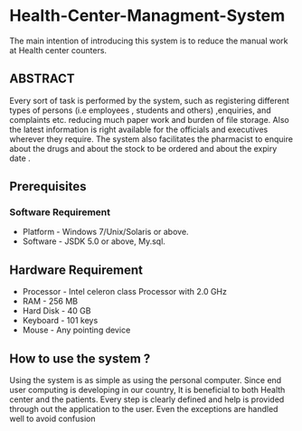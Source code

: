 # Health-Center-Managment-System
The main intention of introducing this system is to reduce the manual work at Health center counters.

## ABSTRACT
Every sort of task is performed by the system, such as registering different types of persons (i.e employees , students and others) ,enquiries, and complaints etc. reducing much paper work and burden of file storage. Also the latest information is right available for the officials and executives wherever they require. The system also facilitates the pharmacist  to enquire about the drugs and about the  stock to be ordered and about the expiry date .

## Prerequisites

### Software Requirement
* Platform		-	Windows 7/Unix/Solaris or above.
* Software		-	 JSDK 5.0 or above, My.sql.

## Hardware Requirement
* Processor		-	Intel celeron class Processor with 2.0 GHz
* RAM			-	256 MB
* Hard Disk		-	40 GB
* Keyboard		-	101 keys
* Mouse		-	Any pointing device

## How to use the system ?

Using the system is as simple as using the personal computer. Since end user computing is developing in our country, It is beneficial to both Health center  and the patients. Every step is clearly defined and help is provided through out the application to the user. Even the exceptions are handled well to avoid confusion



